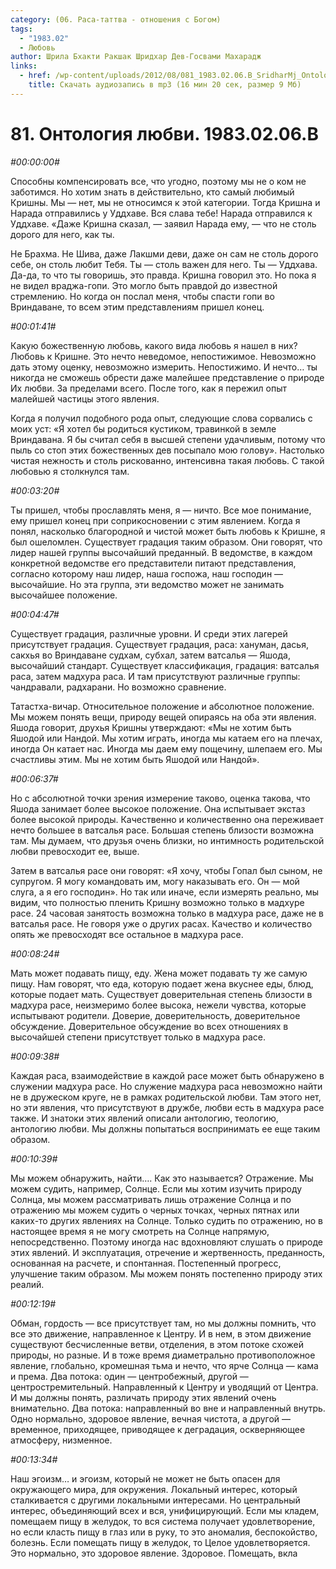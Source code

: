 ```yaml
---
category: (06. Раса-таттва - отношения с Богом)
tags:
  - "1983.02"
  - Любовь
author: Шрила Бхакти Ракшак Шридхар Дев-Госвами Махарадж
links:
  - href: /wp-content/uploads/2012/08/081_1983.02.06.B_SridharMj_Ontologiya_lubvi.mp3
    title: Скачать аудиозапись в mp3 (16 мин 20 сек, размер 9 Мб)
---
```


# 81. Онтология любви. 1983.02.06.B

*#00:00:00#*

Способны компенсировать все, что угодно, поэтому мы не о ком не заботимся. Но хотим знать в действительно, кто самый любимый Кришны. Мы — нет, мы не относимся к этой категории. Тогда Кришна и Нарада отправились у Уддхаве. Вся слава тебе! Нарада отправился к Уддхаве. «Даже Кришна сказал, — заявил Нарада ему, — что не столь дорого для него, как ты.

Не Брахма. Не Шива, даже Лакшми деви, даже он сам не столь дорого себе, он столь любит Тебя. Ты — столь важен для него. Ты — Уддхава. Да-да, то что ты говоришь, это правда. Кришна говорил это. Но пока я не видел враджа-гопи. Это могло быть правдой до известной стремлению. Но когда он послал меня, чтобы спасти гопи во Вриндаване, то всем этим представлениям пришел конец.

*#00:01:41#*

Какую божественную любовь, какого вида любовь я нашел в них? Любовь к Кришне. Это нечто неведомое, непостижимое. Невозможно дать этому оценку, невозможно измерить. Непостижимо. И нечто… ты никогда не сможешь обрести даже малейшее представление о природе Их любви. За пределами всего. После того, как я пережил опыт малейшей частицы этого явления.

Когда я получил подобного рода опыт, следующие слова сорвались с моих уст: «Я хотел бы родиться кустиком, травинкой в земле Вриндавана. Я бы считал себя в высшей степени удачливым, потому что пыль со стоп этих божественных дев посыпало мою голову». Настолько чистая нежность и столь рискованно, интенсивна такая любовь. С такой любовью я столкнулся там.

*#00:03:20#*

Ты пришел, чтобы прославлять меня, я — ничто. Все мое понимание, ему пришел конец при соприкосновении с этим явлением. Когда я понял, насколько благородной и чистой может быть любовь к Кришне, я был ошеломлен. Существует градация таким образом. Они говорят, что лидер нашей группы высочайший преданный. В ведомстве, в каждом конкретной ведомстве его представители питают представления, согласно которому наш лидер, наша госпожа, наш господин — высочайшие. Но эта группа, эти ведомство может не занимать высочайшее положение.

*#00:04:47#*

Существует градация, различные уровни. И среди этих лагерей присутствует градация. Существует градация, раса: хануман, дасья, сакхья во Вриндаване судхам, субхал, затем ватсалья — Яшода, высочайший стандарт. Существует классификация, градация: ватсалья раса, затем мадхура раса. И там присутствуют различные группы: чандравали, радхарани. Но возможно сравнение.

Татастха-вичар. Относительное положение и абсолютное положение. Мы можем понять вещи, природу вещей опираясь на оба эти явления. Яшода говорит, друхья Кришны утверждают: «Мы не хотим быть Яшодой или Нандой. Мы хотим играть, иногда мы катаем его на плечах, иногда Он катает нас. Иногда мы даем ему пощечину, шлепаем его. Мы счастливы этим. Мы не хотим быть Яшодой или Нандой».

*#00:06:37#*

Но с абсолютной точки зрения измерение таково, оценка такова, что Яшода занимает более высокое положение. Она испытывает экстаз более высокой природы. Качественно и количественно она переживает нечто большее в ватсалья расе. Большая степень близости возможна там. Мы думаем, что друзья очень близки, но интимность родительской любви превосходит ее, выше.

Затем в ватсалья расе они говорят: «Я хочу, чтобы Гопал был сыном, не супругом. Я могу командовать им, могу наказывать его. Он — мой слуга, а я его господин». Но так или иначе, если измерять реально, мы видим, что полностью пленить Кришну возможно только в мадхуре расе. 24 часовая занятость возможна только в мадхура расе, даже не в ватсалья расе. Не говоря уже о других расах. Качество и количество опять же превосходят все остальное в мадхура расе.

*#00:08:24#*

Мать может подавать пищу, еду. Жена может подавать ту же самую пищу. Нам говорят, что еда, которую подает жена вкуснее еды, блюд, которые подает мать. Существует доверительная степень близости в мадхура расе, неизмеримо более высока, нежели чувства, которые испытывают родители. Доверие, доверительность, доверительное обсуждение. Доверительное обсуждение во всех отношениях в высочайшей степени присутствует только в мадхура расе.

*#00:09:38#*

Каждая раса, взаимодействие в каждой расе может быть обнаружено в служении мадхура расе. Но служение мадхура раса невозможно найти не в дружеском круге, не в рамках родительской любви. Там этого нет, но эти явления, что присутствуют в дружбе, любви есть в мадхура расе также. И знатоки этих явлений описали антологию, теологию, антологию любви. Мы должны попытаться воспринимать ее еще таким образом.

*#00:10:39#*

Мы можем обнаружить, найти…. Как это называется? Отражение. Мы можем судить, например, Солнце. Если мы хотим изучить природу Солнца, мы можем рассматривать лишь отражение Солнца и по отражению мы можем судить о черных точках, черных пятнах или каких-то других явлениях на Солнце. Только судить по отражению, но в настоящее время я не могу смотреть на Солнце напрямую, непосредственно. Поэтому иногда нас вдохновляют слушать о природе этих явлений. И эксплуатация, отречение и жертвенность, преданность, основанная на расчете, и спонтанная. Постепенный прогресс, улучшение таким образом. Мы можем понять постепенно природу этих реалий.

*#00:12:19#*

Обман, гордость — все присутствует там, но мы должны помнить, что все это движение, направленное к Центру. И в нем, в этом движение существуют бесчисленные ветви, отделения, в этом потоке схожей природы, но разные. И в тоже время диаметрально противоположное явление, глобально, кромешная тьма и нечто, что ярче Солнца — кама и према. Два потока: один — центробежный, другой — центростремительный. Направленный к Центру и уводящий от Центра. И мы должны понять, различать природу этих явлений очень внимательно. Два потока: направленный во вне и направленный внутрь. Одно нормально, здоровое явление, вечная чистота, а другой — временное, приходящее, приводящее к деградация, оскверняющее атмосферу, низменное.

*#00:13:34#*

Наш эгоизм… и эгоизм, который не может не быть опасен для окружающего мира, для окружения. Локальный интерес, который сталкивается с другими локальными интересами. Но центральный интерес, объединяющий всех и вся, унифицирующий. Если мы кладем, помещаем пищу в желудок, то вся система получает удовлетворение, но если класть пищу в глаз или в руку, то это аномалия, беспокойство, болезнь. Если помещать пищу в желудок, то Целое удовлетворяется. Это нормально, это здоровое явление. Здоровое. Помещать, вкла

